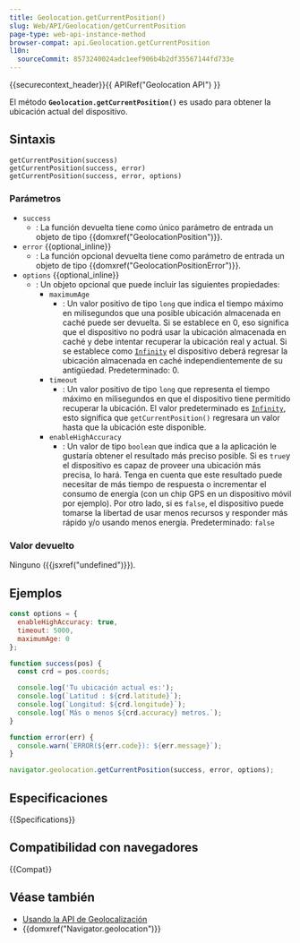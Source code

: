 ```yaml
---
title: Geolocation.getCurrentPosition()
slug: Web/API/Geolocation/getCurrentPosition
page-type: web-api-instance-method
browser-compat: api.Geolocation.getCurrentPosition
l10n:
  sourceCommit: 8573240024adc1eef906b4b2df35567144fd733e
---
```


{{securecontext_header}}{{ APIRef("Geolocation API") }}

El método **`Geolocation.getCurrentPosition()`** es usado para obtener la ubicación actual del dispositivo.



## Sintaxis

```js-nolint
getCurrentPosition(success)
getCurrentPosition(success, error)
getCurrentPosition(success, error, options)
```

### Parámetros

- `success`
  - : La función devuelta tiene como único parámetro de entrada un objeto de tipo {{domxref("GeolocationPosition")}}.
- `error` {{optional_inline}}
  - : La función opcional devuelta tiene como parámetro de entrada un objeto de tipo {{domxref("GeolocationPositionError")}}.
- `options` {{optional_inline}}
  - : Un objeto opcional que puede incluir las siguientes propiedades:
    - `maximumAge`
      - : Un valor positivo de tipo `long` que indica el tiempo máximo en milisegundos que una posible ubicación almacenada en caché puede ser devuelta. Si se establece en 0, eso significa que el dispositivo no podrá usar la ubicación almacenada en caché y debe intentar recuperar la ubicación real y actual. Si se establece como [`Infinity`](/es/docs/Web/JavaScript/Reference/Global_Objects/Infinity) el dispositivo deberá regresar la ubicación almacenada en caché independientemente de su antigüedad. Predeterminado: 0.
    - `timeout`
      - : Un valor positivo de tipo `long` que representa el tiempo máximo en milisegundos en que el dispositivo tiene permitido recuperar la ubicación. El valor predeterminado es [`Infinity`](/es/docs/Web/JavaScript/Reference/Global_Objects/Infinity), esto significa que `getCurrentPosition()` regresara un valor hasta que la ubicación este disponible.
    - `enableHighAccuracy`
      - : Un valor de tipo `boolean` que indica que a la aplicación le gustaría obtener el resultado más preciso posible. Si es `true`y el dispositivo es capaz de proveer una ubicación más precisa, lo hará. Tenga en cuenta que este resultado puede necesitar de más tiempo de respuesta o incrementar el consumo de energía (con un chip GPS en un dispositivo móvil por ejemplo). Por otro lado, si es `false`, el dispositivo puede tomarse la libertad de usar menos recursos y responder más rápido y/o usando menos energía. Predeterminado: `false`

### Valor devuelto

Ninguno ({{jsxref("undefined")}}).

## Ejemplos

```js
const options = {
  enableHighAccuracy: true,
  timeout: 5000,
  maximumAge: 0
};

function success(pos) {
  const crd = pos.coords;

  console.log('Tu ubicación actual es:');
  console.log(`Latitud : ${crd.latitude}`);
  console.log(`Longitud: ${crd.longitude}`);
  console.log(`Más o menos ${crd.accuracy} metros.`);
}

function error(err) {
  console.warn(`ERROR(${err.code}): ${err.message}`);
}

navigator.geolocation.getCurrentPosition(success, error, options);
```

## Especificaciones

{{Specifications}}

## Compatibilidad con navegadores

{{Compat}}

## Véase también

- [Usando la API de Geolocalización](/es/docs/Web/API/Geolocation_API/Using_the_Geolocation_API)
- {{domxref("Navigator.geolocation")}}
